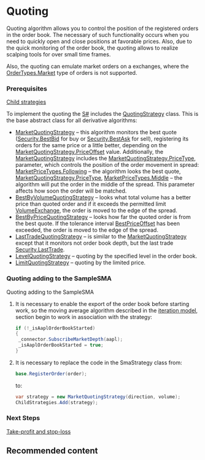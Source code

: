 # Quoting

Quoting algorithm allows you to control the position of the registered orders in the order book. The necessary of such functionality occurs when you need to quickly open and close positions at favorable prices. Also, due to the quick monitoring of the order book, the quoting allows to realize scalping tools for over small time frames. 

Also, the quoting can emulate market orders on a exchanges, where the [OrderTypes.Market](xref:StockSharp.Messages.OrderTypes.Market) type of orders is not supported. 

### Prerequisites

[Child strategies](StrategyChilds.md)

To implement the quoting the [S\#](StockSharpAbout.md) includes the [QuotingStrategy](xref:StockSharp.Algo.Strategies.Quoting.QuotingStrategy) class. This is the base abstract class for all derivative algorithms: 

- [MarketQuotingStrategy](xref:StockSharp.Algo.Strategies.Quoting.MarketQuotingStrategy) – this algorithm monitors the best quote ([Security.BestBid](xref:StockSharp.BusinessEntities.Security.BestBid) for buy or [Security.BestAsk](xref:StockSharp.BusinessEntities.Security.BestAsk) for sell), registering its orders for the same price or a little better, depending on the [MarketQuotingStrategy.PriceOffset](xref:StockSharp.Algo.Strategies.Quoting.MarketQuotingStrategy.PriceOffset) value. Additionally, the [MarketQuotingStrategy](xref:StockSharp.Algo.Strategies.Quoting.MarketQuotingStrategy) includes the [MarketQuotingStrategy.PriceType](xref:StockSharp.Algo.Strategies.Quoting.MarketQuotingStrategy.PriceType), parameter, which controls the position of the order movement in spread: [MarketPriceTypes.Following](xref:StockSharp.Algo.MarketPriceTypes.Following) – the algorithm looks the best quote, [MarketQuotingStrategy.PriceType](xref:StockSharp.Algo.Strategies.Quoting.MarketQuotingStrategy.PriceType), [MarketPriceTypes.Middle](xref:StockSharp.Algo.MarketPriceTypes.Middle) – the algorithm will put the order in the middle of the spread. This parameter affects how soon the order will be matched. 
- [BestByVolumeQuotingStrategy](xref:StockSharp.Algo.Strategies.Quoting.BestByVolumeQuotingStrategy) – looks what total volume has a better price than quoted order and if it exceeds the permitted limit [VolumeExchange](xref:StockSharp.Algo.Strategies.Quoting.BestByVolumeQuotingStrategy.VolumeExchange), the order is moved to the edge of the spread. 
- [BestByPriceQuotingStrategy](xref:StockSharp.Algo.Strategies.Quoting.BestByPriceQuotingStrategy) – looks how far the quoted order is from the best quote. If the tolerance interval [BestPriceOffset](xref:StockSharp.Algo.Strategies.Quoting.BestByPriceQuotingStrategy.BestPriceOffset) has been exceeded, the order is moved to the edge of the spread. 
- [LastTradeQuotingStrategy](xref:StockSharp.Algo.Strategies.Quoting.LastTradeQuotingStrategy) – is similar to the [MarketQuotingStrategy](xref:StockSharp.Algo.Strategies.Quoting.MarketQuotingStrategy) except that it monitors not order book depth, but the last trade [Security.LastTrade](xref:StockSharp.BusinessEntities.Security.LastTrade). 
- [LevelQuotingStrategy](xref:StockSharp.Algo.Strategies.Quoting.LevelQuotingStrategy) – quoting by the specified level in the order book. 
- [LimitQuotingStrategy](xref:StockSharp.Algo.Strategies.Quoting.LimitQuotingStrategy) – quoting by the limited price. 

### Quoting adding to the SampleSMA

Quoting adding to the SampleSMA

1. It is necessary to enable the export of the order book before starting work, so the moving average algorithm described in the [iteration model](StrategyCreate.md), section begin to work in association with the strategy:

   ```cs
   if (!_isAaplOrderBookStarted)
   {
   	_connector.SubscribeMarketDepth(aapl);
   	_isAaplOrderBookStarted = true;	
   }
   ```
2. It is necessary to replace the code in the SmaStrategy class from:

   ```cs
   base.RegisterOrder(order);
   ```

   to: 

   ```cs
   var strategy = new MarketQuotingStrategy(direction, volume);
   ChildStrategies.Add(strategy);
   ```

### Next Steps

[Take\-profit and stop\-loss](StrategyProtective.md)

## Recommended content
